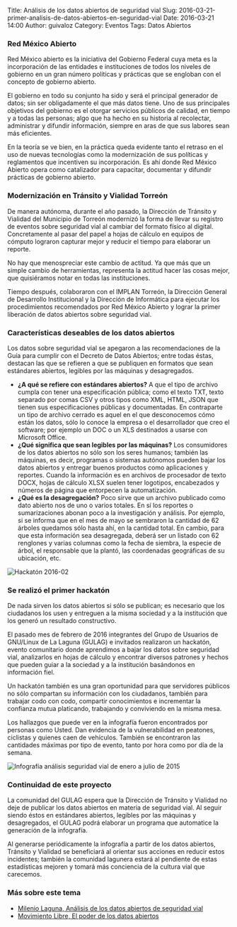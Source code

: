 Title: Análisis de los datos abiertos de seguridad vial
Slug: 2016-03-21-primer-analisis-de-datos-abiertos-en-seguridad-vial
Date: 2016-03-21 14:00
Author: guivaloz
Category: Eventos
Tags: Datos Abiertos


### Red México Abierto

Red México abierto es la iniciativa del Gobierno Federal cuya meta es la incorporación de las entidades e instituciones de todos los niveles de gobierno en un gran número políticas y prácticas que se engloban con el concepto de gobierno abierto.

El gobierno en todo su conjunto ha sido y será el principal generador de datos; sin ser obligadamente el que más datos tiene. Uno de sus principales objetivos del gobierno es el otorgar servicios públicos de calidad, en tiempo y a todas las personas; algo que ha hecho en su historia al recolectar, administrar y difundir información, siempre en aras de que sus labores sean más eficientes.

En la teoría se ve bien, en la práctica queda evidente tanto el retraso en el uso de nuevas tecnologías como la modernización de sus políticas y reglamentos que incentiven su incorporación. Es ahí donde Red México Abierto opera como catalizador para capacitar, documentar y difundir prácticas de gobierno abierto.

### Modernización en Tránsito y Vialidad Torreón

De manera autónoma, durante el año pasado, la Dirección de Tránsito y Vialidad del Municipio de Torreón modernizó la forma de llevar su registro de eventos sobre seguridad vial al cambiar del formato físico al digital. Concretamente al pasar del papel a hojas de cálculo en equipos de cómputo lograron capturar mejor y reducir el tiempo para elaborar un reporte.

No hay que menospreciar este cambio de actitud. Ya que más que un simple cambio de herramientas, representa la actitud hacer las cosas mejor, que quisiéramos notar en todas las instituciones.

Tiempo después, colaboraron con el IMPLAN Torreón, la Dirección General de Desarrollo Institucional y la Dirección de Informática para ejecutar los procedimientos recomendados por Red México Abierto y lograr la primer liberación de datos abiertos sobre seguridad vial.

### Características deseables de los datos abiertos

Los datos sobre seguridad vial se apegaron a las recomendaciones de la Guía para cumplir con el Decreto de Datos Abiertos; entre todas éstas, destacan las que se refieren a que se publiquen en formatos que sean estándares abiertos, legibles por las máquinas y desagregados.

* **¿A qué se refiere con estándares abiertos?** A que el tipo de archivo cumpla con tener una especificación pública; como el texto TXT, texto separado por comas CSV y otros tipos como XML, HTML, JSON que tienen sus especificaciones públicas y documentadas. En contraparte un tipo de archivo cerrado es aquel en el que desconocemos cómo están los datos, sólo lo conoce la empresa o el desarrollador que creo el software; por ejemplo un DOC o un XLS destinados a usarse con Microsoft Office.
* **¿Qué significa que sean legibles por las máquinas?** Los consumidores de los datos abiertos no sólo son los seres humanos; también las máquinas, es decir, programas o sistemas autónomos pueden bajar los datos abiertos y entregar buenos productos como aplicaciones y reportes. Cuando la información es en archivos de procesador de texto DOCX, hojas de cálculo XLSX suelen tener logotipos, encabezados y números de página que entorpecen la automatización.
* **¿Qué es la desagregación?** Poco sirve que un archivo publicado como dato abierto nos de uno o varios totales. En sí los reportes o sumarizaciones abonan poco a la investigación y análisis. Por ejemplo, si se informa que en el mes de mayo se sembraron la cantidad de 62 árboles quedamos sólo hasta ahí, en la cantidad total. En cambio, para que esta información sea desagregada, deberá ser un listado con 62 renglones y varias columnas como la fecha de siembra, la especie de árbol, el responsable que la plantó, las coordenadas geográficas de su ubicación, etc.

<img class="img-fluid" src="{attach}2016-03-21-primer-analisis-de-datos-abiertos-en-seguridad-vial/hackaton-2016-02.jpg" alt="Hackatón 2016-02">

### Se realizó el primer hackatón

De nada sirven los datos abiertos si sólo se publican; es necesario que los ciudadanos los usen y entreguen a la misma sociedad y a la institución que los generó un resultado constructivo.

El pasado mes de febrero de 2016 integrantes del Grupo de Usuarios de GNU/Linux de La Laguna (GULAG) e invitados realizaron un hackatón, evento comunitario donde aprendimos a bajar los datos sobre seguridad vial, analizarlos en hojas de cálculo y encontrar diversos patrones y hechos que pueden guiar a la sociedad y a la institución basándonos en información fiel.

Un hackatón también es una gran oportunidad para que servidores públicos no sólo compartan su información con los ciudadanos, también para trabajar codo con codo, compartir conocimientos e incrementar la confianza mutua platicando, trabajando y conviviendo en la misma mesa.

Los hallazgos que puede ver en la infografía fueron encontrados por personas como Usted. Dan evidencia de la vulnerabilidad en peatones, ciclistas y quienes caen de vehículos. También se encontraron las cantidades máximas por tipo de evento, tanto por hora como por día de la semana.

<img class="img-fluid" src="{attach}2016-03-21-primer-analisis-de-datos-abiertos-en-seguridad-vial/seguridad-vial-infografia.jpg" alt="Infografía análisis seguridad vial de enero a julio de 2015">

### Continuidad de este proyecto

La comunidad del GULAG espera que la Dirección de Tránsito y Vialidad no deje de publicar los datos abiertos en materia de seguridad vial. Al seguir siendo éstos en estándares abiertos, legibles por las máquinas y desagregados, el GULAG podrá elaborar un programa que automatice la generación de la infografía.

Al generarse periódicamente la infografía a partir de los datos abiertos, Tránsito y Vialidad se beneficiará al orientar sus acciones en reducir estos incidentes; también la comunidad lagunera estará al pendiente de estas estadísticas mejoren y tomará más conciencia de la cultura vial que carecemos.

### Más sobre este tema

* [Milenio Laguna, Análisis de los datos abiertos de seguridad vial](http://www.milenio.com/region/IMPLAN_Torreon-Transito_y_Vialidad_Torreon-Eventos_sobre_seguridad_vial_0_704929590.html)
* [Movimiento Libre, El poder de los datos abiertos](http://www.movimientolibre.com/presentaciones/el-poder-de-los-datos-abiertos.html)
